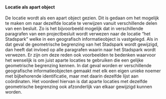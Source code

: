 ﻿#### Locatie als apart object

De locatie wordt als een apart object gezien. Dit is gedaan om het mogelijk te
maken om naar dezelfde locatie te verwijzen vanuit verschillende delen van een
besluit. Zo is het bijvoorbeeld mogelijk dat in verschillende paragrafen van een
projectbesluit wordt verwezen naar de locatie “het Stadspark” welke in een
geografisch informatieobject is vastgelegd. Als in dat geval de geometrische
begrenzing van het Stadspark wordt gewijzigd, dan heeft dat invloed op alle
paragrafen waarin naar het Stadspark wordt verwezen. Er zijn om deze reden ook
voorbeelden te bedenken waarvoor het wenselijk is om juist aparte locaties te
gebruiken die een gelijke geometrische begrenzing kennen. In dat geval worden er
verschillende geografische informatieobjecten gemaakt met elk een eigen unieke
noemer met bijbehorende identificatie, maar met daarin dezelfde lijst aan
coördinaten. Het voordeel hiervan is dat aparte locaties met dezelfde
geometrische begrenzing ook afzonderlijk van elkaar gewijzigd kunnen worden.